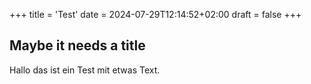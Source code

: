+++
title = 'Test'
date = 2024-07-29T12:14:52+02:00
draft = false
+++

## Maybe it needs a title

Hallo das ist ein Test mit etwas Text. 
